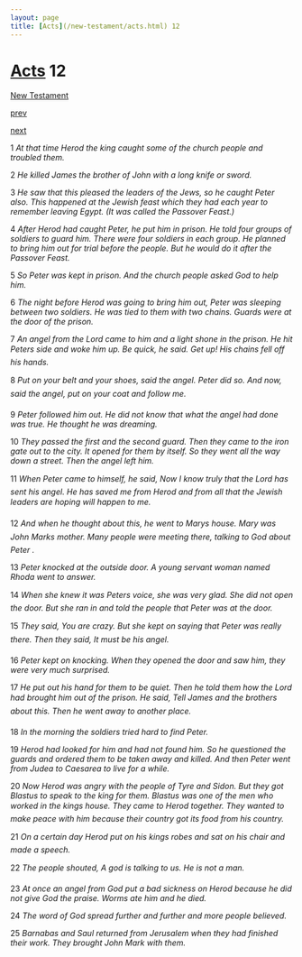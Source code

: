 ```yaml
---
layout: page
title: [Acts](/new-testament/acts.html) 12
---
```


# [Acts](/new-testament/acts.html) 12

[New Testament](/new-testament.html)


[prev](/new-testament/acts/acts-11.html)


[next](/new-testament/acts/acts-13.html)

1 _At that time Herod the king caught some of the church people and troubled them._

2 _He killed James the brother of John with a long knife or sword._

3 _He saw that this pleased the leaders of the Jews, so he caught Peter also. This happened at the Jewish feast which they had each year to remember leaving Egypt. (It was called the Passover Feast.)_

4 _After Herod had caught Peter, he put him in prison. He told four groups of soldiers to guard him. There were four soldiers in each group. He planned to bring him out for trial before the people. But he would do it after the Passover Feast._

5 _So Peter was kept in prison. And the church people asked God to help him._

6 _The night before Herod was going to bring him out, Peter was sleeping between two soldiers. He was tied to them with two chains. Guards were at the door of the prison._

7 _An angel from the Lord came to him and a light shone in the prison. He hit Peters side and woke him up. Be quick, he said. Get up! His chains fell off his hands._

8 _Put on your belt and your shoes, said the angel. Peter did so. And now, said the angel,  put on your coat and follow me._

9 _Peter followed him out. He did not know that what the angel had done was true. He thought he was dreaming._

10 _They passed the first and the second guard. Then they came to the iron gate out to the city. It opened for them by itself. So they went all the way down a street. Then the angel left him._

11 _When Peter came to himself, he said, Now I know truly that the Lord has sent his angel.  He has saved me from Herod and from all that the Jewish leaders are hoping will happen to me._

12 _And when he thought about this, he went to Marys house. Mary was John Marks mother. Many people were meeting there, talking to God about Peter ._

13 _Peter knocked at the outside door. A young servant woman named Rhoda went to answer._

14 _When she knew it was Peters voice, she was very glad. She did not open the door. But she ran in and told the people that Peter was at the door._

15 _They said, You are crazy. But she kept on saying that Peter was really there. Then they said, It must be his angel._

16 _Peter kept on knocking. When they opened the door and saw him, they were very much surprised._

17 _He put out his hand for them to be quiet. Then he told them how the Lord had brought him out of the prison. He said, Tell James and the brothers about this. Then he went away to another place._

18 _In the morning the soldiers tried hard to find Peter._

19 _Herod had looked for him and had not found him. So he questioned the guards and ordered them to be taken away and killed. And then Peter went from Judea to Caesarea to live for a while._

20 _Now Herod was angry with the people of Tyre and Sidon. But they got Blastus to speak to the king for them. Blastus was one of the men who worked in the kings house. They came to Herod together. They wanted to make peace with him because their country got its food from his country._

21 _On a certain day Herod put on his kings robes and sat on his chair and made a speech._

22 _The people shouted, A god is talking to us. He is not a man._

23 _At once an angel from God put a bad sickness on Herod because he did not give God the praise. Worms ate him and he died._

24 _The word of God spread further and further and more people believed._

25 _Barnabas and Saul returned from Jerusalem when they had finished their work. They brought John Mark with them._

